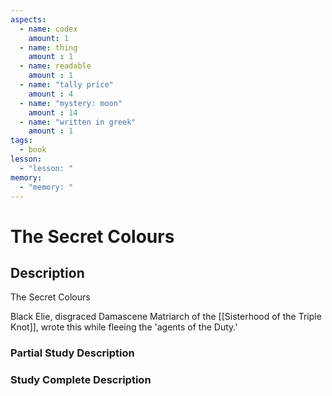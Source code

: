 ```yaml
---
aspects: 
  - name: codex
    amount: 1
  - name: thing
    amount : 1
  - name: readable
    amount : 1
  - name: "tally price"
    amount : 4
  - name: "mystery: moon"
    amount : 14
  - name: "written in greek"
    amount : 1
tags:
  - book
lesson:
  - "lesson: "
memory:
  - "memory: "
---
```


# The Secret Colours

## Description
The Secret Colours

Black Elie, disgraced Damascene Matriarch of the [[Sisterhood of the Triple Knot]], wrote this while fleeing the 'agents of the Duty.'
### Partial Study Description

### Study Complete Description

